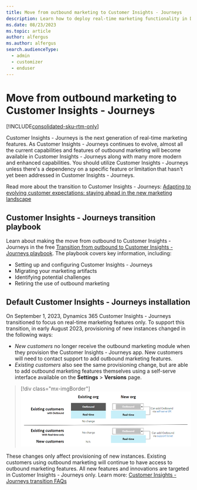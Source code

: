 ```yaml
---
title: Move from outbound marketing to Customer Insights - Journeys
description: Learn how to deploy real-time marketing functionality in Dynamics 365 Customer Insights - Journeys.
ms.date: 08/23/2023
ms.topic: article
author: alfergus
ms.author: alfergus
search.audienceType: 
  - admin
  - customizer
  - enduser
---
```


# Move from outbound marketing to Customer Insights - Journeys

[!INCLUDE[consolidated-sku-rtm-only](../includes/consolidated-sku-rtm-only.md)]

Customer Insights - Journeys is the next generation of real-time marketing features. As Customer Insights - Journeys continues to evolve, almost all the current capabilities and features of outbound marketing will become available in Customer Insights - Journeys along with many more modern and enhanced capabilities. You should utilize Customer Insights - Journeys unless there's a dependency on a specific feature or limitation that hasn't yet been addressed in Customer Insights - Journeys.

Read more about the transition to Customer Insights - Journeys: [Adapting to evolving customer expectations: staying ahead in the new marketing landscape](https://cloudblogs.microsoft.com/dynamics365/it/2023/07/18/transition-to-real-time-marketing-and-transform-your-customer-experience/)
<!---
## Advantages of Customer Insights - Journeys + Customer Insights - Data

The following table summarizes the benefits of using Customer Insights - Journeys and Customer Insights - Data together.

| Scenario                                                                                                                                                                                                                      | Outbound marketing                                                                                                                                                | Customer Insights - Journeys                                                                                                                                                               |
|-------------------------------------------------------------------------------------------------------------------------------------------------------------------------------------------------------------------------------|-------------------------------------------------------------------------------------------------------------------------------------------------------------------|-----------------------------------------------------------------------------------------------------------------------------------------------------------------------------------|
| Engage customer profiles directly without creating corresponding contacts in Dataverse (when using a third-party customer master/CRM or when there are more profiles in Customer Insights - Data than there are contacts in the CRM) | Not possible                                                                                                                                                      | Seamless (using segments)                                                                                                                                                         |
| Add members from a Customer Insights - Data segment into a new customer journey                                                                                                                                                      | Requires manual segment export from Customer Insights - Data to Marketing; doesn't provide 100% coverage, you can only target Customer Insights - Data profiles with contacts | Seamless: all Customer Insights - Data segments are automatically available in Marketing                                                                                                 |
| Add members from a Customer Insights - Data segment into an ongoing customer journey (using dynamic segments)                                                                                                                        | Not possible                                                                                                                                                      | Seamless: new members added to a Customer Insights - Data segment are automatically added to Marketing journeys that target that segment                                                  |
| Personalize email content with segments or insights from Customer Insights - Data                                                                                                                                                    | Not possible                                                                                                                                                      | Seamless: Customer Insights - Data attributes, segments, and (soon) measures are automatically available for email personalization, just like any other Dataverse entity                  |
| Branch or suppress a customer journey based on a customer's attributes or segment membership (in Customer Insights - Data)                                                                                                           | Not possible                                                                                                                                                      | Seamless: Customer Insights - Data attributes, segments, and (soon) measures are automatically available for journey logic and suppression criteria, just like any other Dataverse entity |
| Use marketing interaction data to create segments, measures, and other insights in Customer Insights - Data                                                                                                                         | Requires manual data integration                                                                                                                                  | (Coming soon) Marketing interactions are available in Customer Insights - Data without the need for data integration                                                                     |

Learn more about the differences between Customer Insights - Journeys and outbound features: [Real-time vs outbound marketing journeys!](https://community.dynamics.com/blogs/post/?postid=89399977-3ba4-4650-b57d-14ab1654b020).-->

## Customer Insights - Journeys transition playbook

Learn about making the move from outbound to Customer Insights - Journeys in the free [Transition from outbound to Customer Insights - Journeys playbook](https://community.dynamics.com/blogs/post/?postid=1b4394d5-7764-4484-aba9-c7f972292c10). The playbook covers key information, including:

- Setting up and configuring Customer Insights - Journeys
- Migrating your marketing artifacts
- Identifying potential challenges
- Retiring the use of outbound marketing

## Default Customer Insights - Journeys installation

On September 1, 2023, Dynamics 365 Customer Insights - Journeys transitioned to focus on real-time marketing features only. To support this transition, in early August 2023, provisioning of new instances changed in the following ways:
- *New customers* no longer receive the outbound marketing module when they provision the Customer Insights - Journeys app. New customers will need to contact support to add outbound marketing features.
- *Existing customers* also see the same provisioning change, but are able to add outbound marketing features themselves using a self-serve interface available on the **Settings** > **Versions** page.

> [!div class="mx-imgBorder"]
> ![Customer Insights - Journeys transition comparison.](media/real-time-marketing-transition-graphic.png "Customer Insights - Journeys transition comparison")

These changes only affect provisioning of new instances. Existing customers using outbound marketing will continue to have access to outbound marketing features. All new features and innovations are targeted in Customer Insights - Journeys only. Learn more: [Customer Insights - Journeys transition FAQs](real-time-marketing-transition.md)
